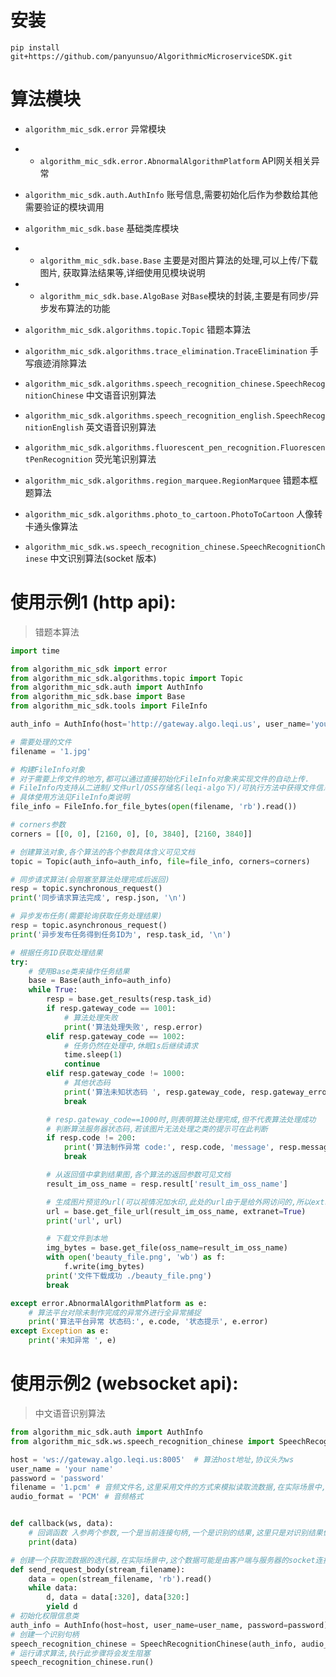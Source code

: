 # 安装  
`pip install git+https://github.com/panyunsuo/AlgorithmicMicroserviceSDK.git`

# 算法模块

* `algorithm_mic_sdk.error` 异常模块  
* * `algorithm_mic_sdk.error.AbnormalAlgorithmPlatform` API网关相关异常  
* `algorithm_mic_sdk.auth.AuthInfo` 账号信息,需要初始化后作为参数给其他需要验证的模块调用  
* `algorithm_mic_sdk.base` 基础类库模块
* * `algorithm_mic_sdk.base.Base` 主要是对图片算法的处理,可以上传/下载图片, 获取算法结果等,详细使用见模块说明
* * `algorithm_mic_sdk.base.AlgoBase` 对`Base`模块的封装,主要是有同步/异步发布算法的功能
* `algorithm_mic_sdk.algorithms.topic.Topic` 错题本算法
* `algorithm_mic_sdk.algorithms.trace_elimination.TraceElimination` 手写痕迹消除算法
* `algorithm_mic_sdk.algorithms.speech_recognition_chinese.SpeechRecognitionChinese` 中文语音识别算法
* `algorithm_mic_sdk.algorithms.speech_recognition_english.SpeechRecognitionEnglish` 英文语音识别算法
* `algorithm_mic_sdk.algorithms.fluorescent_pen_recognition.FluorescentPenRecognition` 荧光笔识别算法
* `algorithm_mic_sdk.algorithms.region_marquee.RegionMarquee` 错题本框题算法
* `algorithm_mic_sdk.algorithms.photo_to_cartoon.PhotoToCartoon` 人像转卡通头像算法

* `algorithm_mic_sdk.ws.speech_recognition_chinese.SpeechRecognitionChinese` 中文识别算法(socket 版本)

# 使用示例1 (http api): 
> 错题本算法

```python
import time

from algorithm_mic_sdk import error
from algorithm_mic_sdk.algorithms.topic import Topic
from algorithm_mic_sdk.auth import AuthInfo
from algorithm_mic_sdk.base import Base
from algorithm_mic_sdk.tools import FileInfo

auth_info = AuthInfo(host='http://gateway.algo.leqi.us', user_name='your name', password='your password')

# 需要处理的文件
filename = '1.jpg'

# 构建FileInfo对象
# 对于需要上传文件的地方,都可以通过直接初始化FileInfo对象来实现文件的自动上传.
# FileInfo内支持从二进制/文件url/OSS存储名(leqi-algo下)/可执行方法中获得文件信息
# 具体使用方法见FileInfo类说明
file_info = FileInfo.for_file_bytes(open(filename, 'rb').read())

# corners参数
corners = [[0, 0], [2160, 0], [0, 3840], [2160, 3840]]

# 创建算法对象,各个算法的各个参数具体含义可见文档
topic = Topic(auth_info=auth_info, file=file_info, corners=corners)

# 同步请求算法(会阻塞至算法处理完成后返回)
resp = topic.synchronous_request()
print('同步请求算法完成', resp.json, '\n')

# 异步发布任务(需要轮询获取任务处理结果)
resp = topic.asynchronous_request()
print('异步发布任务得到任务ID为', resp.task_id, '\n')

# 根据任务ID获取处理结果
try:
    # 使用Base类来操作任务结果
    base = Base(auth_info=auth_info)
    while True:
        resp = base.get_results(resp.task_id)
        if resp.gateway_code == 1001:
            # 算法处理失败
            print('算法处理失败', resp.error)
        elif resp.gateway_code == 1002:
            # 任务仍然在处理中,休眠1s后继续请求
            time.sleep(1)
            continue
        elif resp.gateway_code != 1000:
            # 其他状态码
            print('算法未知状态码 ', resp.gateway_code, resp.gateway_error)
            break

        # resp.gateway_code==1000时,则表明算法处理完成,但不代表算法处理成功
        # 判断算法服务器状态码,若该图片无法处理之类的提示可在此判断
        if resp.code != 200:
            print('算法制作异常 code:', resp.code, 'message', resp.message)
            break

        # 从返回值中拿到结果图,各个算法的返回参数可见文档
        result_im_oss_name = resp.result['result_im_oss_name']

        # 生成图片预览的url(可以视情况加水印,此处的url由于是给外网访问的,所以extranet参数要为True)
        url = base.get_file_url(result_im_oss_name, extranet=True)
        print('url', url)

        # 下载文件到本地
        img_bytes = base.get_file(oss_name=result_im_oss_name)
        with open('beauty_file.png', 'wb') as f:
            f.write(img_bytes)
        print('文件下载成功 ./beauty_file.png')
        break

except error.AbnormalAlgorithmPlatform as e:
    # 算法平台对除未制作完成的异常外进行全异常捕捉
    print('算法平台异常 状态码:', e.code, '状态提示', e.error)
except Exception as e:
    print('未知异常 ', e)
```

# 使用示例2 (websocket api):
> 中文语音识别算法

```python
from algorithm_mic_sdk.auth import AuthInfo
from algorithm_mic_sdk.ws.speech_recognition_chinese import SpeechRecognitionChinese

host = 'ws://gateway.algo.leqi.us:8005'  # 算法host地址,协议头为ws
user_name = 'your name'
password = 'password'
filename = '1.pcm' # 音频文件名,这里采用文件的方式来模拟读取流数据,在实际场景中,这个数据可能是由客户端与服务器的socket连接句柄中读取
audio_format = 'PCM' # 音频格式


def callback(ws, data):
    # 回调函数 入参两个参数,一个是当前连接句柄,一个是识别的结果,这里只是对识别结果做简单输出
    print(data)

# 创建一个获取流数据的迭代器,在实际场景中,这个数据可能是由客户端与服务器的socket连接句柄中读取
def send_request_body(stream_filename):
    data = open(stream_filename, 'rb').read()
    while data:
        d, data = data[:320], data[320:]
        yield d
# 初始化权限信息类
auth_info = AuthInfo(host=host, user_name=user_name, password=password)
# 创建一个识别句柄
speech_recognition_chinese = SpeechRecognitionChinese(auth_info, audio_format, send_request_body(filename), callback)
# 运行请求算法,执行此步骤将会发生阻塞
speech_recognition_chinese.run()
``` 